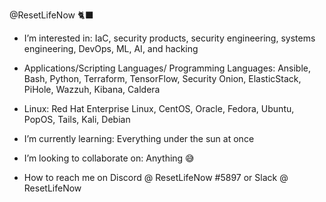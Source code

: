 @ResetLifeNow  🐈‍⬛

-  I’m interested in:
     IaC, security products, security engineering, systems engineering, DevOps, ML, AI, and hacking
-  Applications/Scripting Languages/ Programming Languages:
     Ansible, Bash, Python, Terraform, TensorFlow, Security Onion, ElasticStack, PiHole, Wazzuh, Kibana, Caldera 
  
-  Linux:
     Red Hat Enterprise Linux, CentOS, Oracle, Fedora, Ubuntu, PopOS, Tails, Kali, Debian
     
- I’m currently learning: Everything under the sun at once
- I’m looking to collaborate on: Anything 😅
- How to reach me on Discord @ ResetLifeNow #5897 or Slack @ ResetLifeNow

<!---
ResetLifeNow/ResetLifeNow is a ✨ special ✨ repository because its `README.md` (this file) appears on your GitHub profile.
You can click the Preview link to take a look at your changes.
--->
